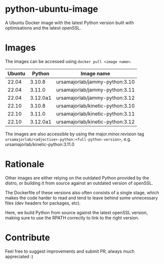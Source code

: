# python-ubuntu-image

A Ubuntu Docker image with the latest Python version built with optimisations
and the latest openSSL.

# Images

The images can be accessed using `docker pull <image name>`.

| Ubuntu    | Python    | Image name                        |
| --------- | --------- | --------------------------------- |
| 22.04     | 3.10.8    | ursamajorlab/jammy-python:3.10    |
| 22.04     | 3.11.0    | ursamajorlab/jammy-python:3.11    |
| 22.04     | 3.12.0a1  | ursamajorlab/jammy-python:3.12    |
| 22.10     | 3.10.8    | ursamajorlab/kinetic-python:3.10  |
| 22.10     | 3.11.0    | ursamajorlab/kinetic-python:3.11  |
| 22.10     | 3.12.0a1  | ursamajorlab/kinetic-python:3.12  |

The images are also accessible by using the major.minor.revision tag
`ursamajorlab/<adjective>-python:<full-python-version>`,
e.g. ursamajorlab/kinetic-python:3.11.0


# Rationale

Other images are either relying on the outdated Python provided by the distro,
or building it from source against an outdated version of openSSL.

The Dockerfile of these versions also often consists of a single stage, which
makes the code harder to read and tend to leave behind some unnecessary files
(dev headers for packages, etc).

Here, we build Python from source against the latest openSSL version, making
sure to use the RPATH correctly to link to the right version.

# Contribute

Feel free to suggest improvements and submit PR, always much appreciated :)
